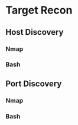 # Target Recon



## Host Discovery 



### Nmap



### Bash



## Port Discovery



### Nmap



### Bash


